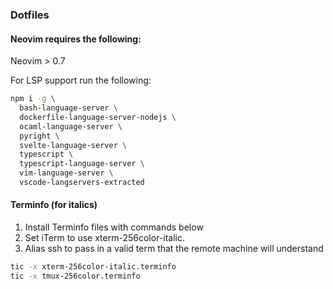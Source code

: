 ### Dotfiles

#### Neovim requires the following:

Neovim > 0.7

For LSP support run the following:

```bash
npm i -g \
  bash-language-server \
  dockerfile-language-server-nodejs \
  ocaml-language-server \
  pyright \
  svelte-language-server \
  typescript \
  typescript-language-server \
  vim-language-server \
  vscode-langservers-extracted
```

#### Terminfo (for italics)

1. Install Terminfo files with commands below
2. Set iTerm to use xterm-256color-italic.
3. Alias ssh to pass in a valid term that the remote machine will understand

```bash
tic -x xterm-256color-italic.terminfo
tic -x tmux-256color.terminfo
```
